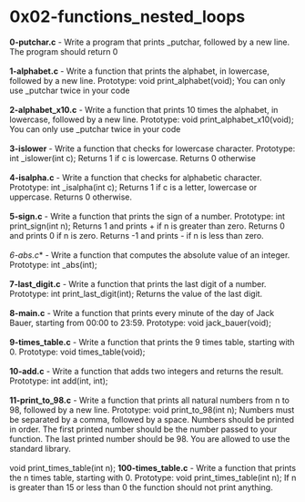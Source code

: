 # 0x02-functions_nested_loops<br/>
**0-putchar.c** - Write a program that prints _putchar, followed by a new line. The program should return 0<br/><br/>
**1-alphabet.c** - Write a function that prints the alphabet, in lowercase, followed by a new line. Prototype: void print_alphabet(void); You can only use _putchar twice in your code<br/><br/>
**2-alphabet_x10.c** - Write a function that prints 10 times the alphabet, in lowercase, followed by a new line. Prototype: void print_alphabet_x10(void); You can only use _putchar twice in your code<br/><br/>
**3-islower** - Write a function that checks for lowercase character. Prototype: int _islower(int c); Returns 1 if c is lowercase. Returns 0 otherwise<br/><br/>
**4-isalpha.c** - Write a function that checks for alphabetic character. Prototype: int _isalpha(int c); Returns 1 if c is a letter, lowercase or uppercase. Returns 0 otherwise.<br/><br/>
**5-sign.c** - Write a function that prints the sign of a number. Prototype: int print_sign(int n); Returns 1 and prints + if n is greater than zero. Returns 0 and prints 0 if n is zero. Returns -1 and prints - if n is less than zero.<br/><br/>
*6-abs.c** - Write a function that computes the absolute value of an integer. Prototype: int _abs(int);<br/><br/>
**7-last_digit.c** - Write a function that prints the last digit of a number. Prototype: int print_last_digit(int); Returns the value of the last digit.<br/><br/>
**8-main.c** - Write a function that prints every minute of the day of Jack Bauer, starting from 00:00 to 23:59. Prototype: void jack_bauer(void);<br/><br/>
**9-times_table.c** - Write a function that prints the 9 times table, starting with 0. Prototype: void times_table(void);<br/><br/>
**10-add.c** - Write a function that adds two integers and returns the result. Prototype: int add(int, int);<br/><br/>
**11-print_to_98.c** - Write a function that prints all natural numbers from n to 98, followed by a new line. Prototype: void print_to_98(int n); Numbers must be separated by a comma, followed by a space. Numbers should be printed in order. The first printed number should be the number passed to your function. The last printed number should be 98. You are allowed to use the standard library.<br/><br/>
void print_times_table(int n);
**100-times_table.c** - Write a function that prints the n times table, starting with 0. Prototype: void print_times_table(int n); If n is greater than 15 or less than 0 the function should not print anything.<br/><br/>
